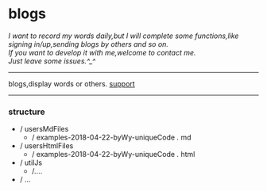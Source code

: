 # blogs

*I want to record my words daily,but I will complete some functions,like signing in/up,sending blogs by others and so on.  
If you want to develop it with me,welcome to contact me.  
Just leave some issues.\^_^*  
******
blogs,display words or others.
[support](https://github.com/evilstreak/markdown-js)
*********************************************************
### structure

- / usersMdFiles
    - / examples-2018-04-22-byWy-uniqueCode *.* md
- / usersHtmlFiles
    - / examples-2018-04-22-byWy-uniqueCode *.* html
- / utilJs
    - /....
- / ...